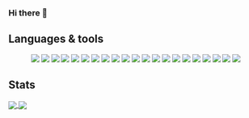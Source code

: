 ### Hi there 👋

## Languages & tools
<p align="center">
<a><img src="https://img.shields.io/badge/CSS3-1572B6?style=for-the-badge&logo=css3&logoColor=white" /></a>
<a><img src="https://img.shields.io/badge/HTML5-E34F26?style=for-the-badge&logo=html5&logoColor=white" /></a>
<a><img src="https://img.shields.io/badge/JavaScript-323330?style=for-the-badge&logo=javascript&logoColor=F7DF1E" /></a>
<a><img src="https://img.shields.io/badge/TypeScript-007ACC?style=for-the-badge&logo=typescript&logoColor=white" /></a>
<a><img src="https://img.shields.io/badge/Node.js-339933?style=for-the-badge&logo=nodedotjs&logoColor=white" /></a>
<a><img src="https://img.shields.io/badge/Express.js-000000?style=for-the-badge&logo=express&logoColor=white" /></a>
<a><img src="https://img.shields.io/badge/Angular-DD0031?style=for-the-badge&logo=angular&logoColor=white" /></a>
<a><img src="https://img.shields.io/badge/Tailwind_CSS-38B2AC?style=for-the-badge&logo=tailwind-css&logoColor=white" /></a>
<a><img src="https://img.shields.io/badge/C%23-239120?style=for-the-badge&logo=c-sharp&logoColor=white" /></a>
<a><img src="https://img.shields.io/badge/.NET-512BD4?style=for-the-badge&logo=dotnet&logoColor=white" /></a>
<a><img src="https://img.shields.io/badge/Xamarin-3498DB?style=for-the-badge&logo=xamarin&logoColor=white" /></a>
<a><img src="https://img.shields.io/badge/Java-ED8B00?style=for-the-badge&logo=java&logoColor=white" /></a>
<a><img src="https://img.shields.io/badge/Spring_Boot-F2F4F9?style=for-the-badge&logo=spring-boot" /></a>
<a><img src="https://img.shields.io/badge/PHP-777BB4?style=for-the-badge&logo=php&logoColor=white" /></a>
<a><img src="https://img.shields.io/badge/PostgreSQL-316192?style=for-the-badge&logo=postgresql&logoColor=white" /></a>
<a ><img src="https://img.shields.io/badge/MySQL-00000F?style=for-the-badge&logo=mysql&logoColor=white" /></a>
<a><img src="https://img.shields.io/badge/MongoDB-4EA94B?style=for-the-badge&logo=mongodb&logoColor=white" /></a>
<a><img src="https://img.shields.io/badge/Docker-2CA5E0?style=for-the-badge&logo=docker&logoColor=white" /></a>
<a><img src="https://img.shields.io/badge/Jenkins-D24939?style=for-the-badge&logo=Jenkins&logoColor=white" /></a>
<a><img src="https://img.shields.io/badge/microsoft%20azure-0089D6?style=for-the-badge&logo=microsoft-azure&logoColor=white" /></a>
<a><img src="https://img.shields.io/badge/Azure_DevOps-0078D7?style=for-the-badge&logo=azure-devops&logoColor=white" /></a>
</p>

## Stats
<a href="https://github.com/huco95">
  <img align="center" src="https://github-readme-stats.vercel.app/api?username=huco95&hide=stars&show_icons=true" />
</a>
<a href="https://github.com/huco95">
  <img align="center" src="https://github-readme-stats.vercel.app/api/top-langs/?username=huco95&layout=compact" />
</a>
